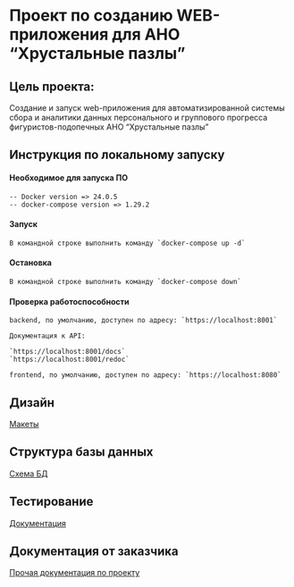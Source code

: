 # Проект по созданию WEB-приложения для АНО “Хрустальные пазлы”

## Цель проекта:

Cоздание и запуск web-приложения для автоматизированной системы сбора и аналитики данных персонального и группового прогресса фигуристов-подопечных АНО “Хрустальные пазлы”

## Инструкция по локальному запуску

#### Необходимое для запуска ПО
    -- Docker version => 24.0.5
    -- docker-compose version => 1.29.2

#### Запуск
    В командной строке выполнить команду `docker-compose up -d`

#### Остановка
    В командной строке выполнить команду `docker-compose down`

#### Проверка работоспособности
    backend, по умолчанию, доступен по адресу: `https://localhost:8001`

    Документация к API: 

    `https://localhost:8001/docs`
    `https://localhost:8001/redoc`

    frontend, по умолчанию, доступен по адресу: `https://localhost:8080`


## Дизайн

[Макеты](https://www.figma.com/file/KFMK9keYvxmDO6WgzJPQws/Crystal-Puzzles?type=design&node-id=0%3A1&mode=design&t=Fooepo1WlA7VyQvK-1)

## Структура базы данных

[Схема БД](https://drive.google.com/file/d/1wlh5Fx_p16oJYw8Glp65YqlaYdonkcV9/view?usp=drivesdk "Схема БД")

## Тестирование

[Документация](./docs/README.md)

## Документация от заказчика

[Прочая документация по проекту](https://drive.google.com/drive/folders/1lU9UZHjw3fyrvtpevFBboy60657imGDL)
